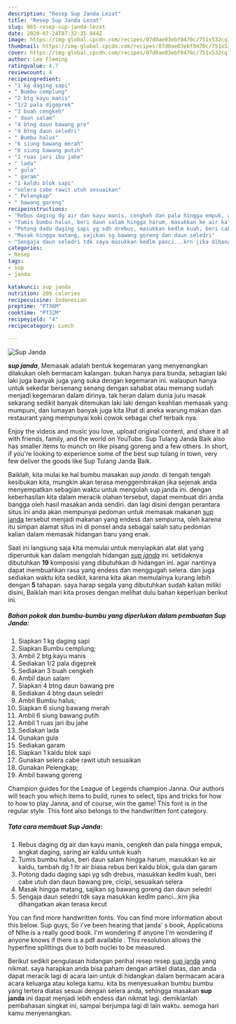 ```yaml
---
description: "Resep Sup Janda Lezat"
title: "Resep Sup Janda Lezat"
slug: 865-resep-sup-janda-lezat
date: 2020-07-24T07:32:35.844Z
image: https://img-global.cpcdn.com/recipes/07d0ae03ebf0470c/751x532cq70/sup-janda-foto-resep-utama.jpg
thumbnail: https://img-global.cpcdn.com/recipes/07d0ae03ebf0470c/751x532cq70/sup-janda-foto-resep-utama.jpg
cover: https://img-global.cpcdn.com/recipes/07d0ae03ebf0470c/751x532cq70/sup-janda-foto-resep-utama.jpg
author: Lee Fleming
ratingvalue: 4.7
reviewcount: 4
recipeingredient:
- "1 kg daging sapi"
- " Bumbu cemplung"
- "2 btg kayu manis"
- "1/2 pala digeprek"
- "3 buah cengkeh"
- " daun salam"
- "4 btng daun bawang pre"
- "4 btng daun seledri"
- " Bumbu halus"
- "6 siung bawang merah"
- "6 siung bawang putih"
- "1 ruas jari ibu jahe"
- " lada"
- " gula"
- " garam"
- "1 kaldu blok sapi"
- "selera cabe rawit utuh sesuaikan"
- " Pelengkap"
- " bawang goreng"
recipeinstructions:
- "Rebus daging dg air dan kayu manis, cengkeh dan pala hingga empuk, angkat daging, saring air kaldu untuk kuah"
- "Tumis bumbu halus, beri daun salam hingga harum, masukkan ke air kaldu, tambah dg 1 ltr air biasa rebus beri kaldu blok, gula dan garam"
- "Potong dadu daging sapi yg sdh drebus, masukkan kedlm kuah, beri cabe utuh dan daun bawang pre, cicipi, sesuaikan selera"
- "Masak hingga matang, sajikan sg bawang goreng dan daun seledri"
- "Sengaja daun seledri tdk saya masukkan kedlm panci...krn jika dihangatkan akan terasa kecut"
categories:
- Resep
tags:
- sup
- janda

katakunci: sup janda 
nutrition: 209 calories
recipecuisine: Indonesian
preptime: "PT36M"
cooktime: "PT32M"
recipeyield: "4"
recipecategory: Lunch

---
```



![Sup Janda](https://img-global.cpcdn.com/recipes/07d0ae03ebf0470c/751x532cq70/sup-janda-foto-resep-utama.jpg)

<b><i>sup janda</i></b>, Memasak adalah bentuk kegemaran yang menyenangkan dilakukan oleh bermacam kalangan. bukan hanya para bunda, sebagian laki laki juga banyak juga yang suka dengan kegemaran ini. walaupun hanya untuk sekedar bersenang senang dengan sahabat atau memang sudah menjadi kegemaran dalam dirinya. tak heran dalam dunia juru masak sekarang sedikit banyak ditemukan laki laki dengan keahlian memasak yang mumpuni, dan lumayan banyak juga kita lihat di aneka warung makan dan restaurant yang mempunyai koki cowok sebagai chef terbaik nya.

Enjoy the videos and music you love, upload original content, and share it all with friends, family, and the world on YouTube. Sup Tulang Janda Baik also has smaller items to munch on like pisang goreng and a few others. In short, if you&#39;re looking to experience some of the best sup tulang in town, very few deliver the goods like Sup Tulang Janda Baik.

Baiklah, kita mulai ke hal bumbu masakan <i>sup janda</i>. di tengah tengah kesibukan kita, mungkin akan terasa menggembirakan jika sejenak anda menyempatkan sebagian waktu untuk mengolah sup janda ini. dengan keberhasilan kita dalam meracik olahan tersebut, dapat membuat diri anda bangga oleh hasil masakan anda sendiri. dan lagi disini dengan perantara situs ini anda akan mempunyai pedoman untuk memasak makanan <u>sup janda</u> tersebut menjadi makanan yang endess dan sempurna, oleh karena itu simpan alamat situs ini di ponsel anda sebagai salah satu pedoman kalian dalam memasak hidangan baru yang enak.


Saat ini langsung saja kita memulai untuk menyiapkan alat alat yang diperuntuk kan dalam mengolah hidangan <u><i>sup janda</i></u> ini. setidaknya dibutuhkan <b>19</b> komposisi yang dibutuhkan di hidangan ini. agar nantinya dapat membuahkan rasa yang endess dan menggugah selera. dan juga sediakan waktu kita sedikit, karena kita akan memulainya kurang lebih dengan <b>5</b> tahapan. saya harap segala yang dibutuhkan sudah kalian miliki disini, Baiklah mari kita proses dengan melihat dulu bahan keperluan berikut ini.

<!--inarticleads1-->

##### Bahan pokok dan bumbu-bumbu yang diperlukan dalam pembuatan Sup Janda:

1. Siapkan 1 kg daging sapi
1. Siapkan  Bumbu cemplung;
1. Ambil 2 btg kayu manis
1. Sediakan 1/2 pala digeprek
1. Sediakan 3 buah cengkeh
1. Ambil  daun salam
1. Siapkan 4 btng daun bawang pre
1. Sediakan 4 btng daun seledri
1. Ambil  Bumbu halus;
1. Siapkan 6 siung bawang merah
1. Ambil 6 siung bawang putih
1. Ambil 1 ruas jari ibu jahe
1. Sediakan  lada
1. Gunakan  gula
1. Sediakan  garam
1. Siapkan 1 kaldu blok sapi
1. Gunakan selera cabe rawit utuh sesuaikan
1. Gunakan  Pelengkap;
1. Ambil  bawang goreng


Champion guides for the League of Legends champion Janna. Our authors will teach you which items to build, runes to select, tips and tricks for how to how to play Janna, and of course, win the game! This font is in the regular style. This font also belongs to the handwritten font category. 

<!--inarticleads2-->

##### Tata cara membuat Sup Janda:

1. Rebus daging dg air dan kayu manis, cengkeh dan pala hingga empuk, angkat daging, saring air kaldu untuk kuah
1. Tumis bumbu halus, beri daun salam hingga harum, masukkan ke air kaldu, tambah dg 1 ltr air biasa rebus beri kaldu blok, gula dan garam
1. Potong dadu daging sapi yg sdh drebus, masukkan kedlm kuah, beri cabe utuh dan daun bawang pre, cicipi, sesuaikan selera
1. Masak hingga matang, sajikan sg bawang goreng dan daun seledri
1. Sengaja daun seledri tdk saya masukkan kedlm panci...krn jika dihangatkan akan terasa kecut


You can find more handwritten fonts. You can find more information about this below. Sup guys, So i&#39;ve been hearing that janda&#39; s book, Applications of Nlhe is a really good book. I&#39;m wondering if anyone I&#39;m wondering if anyone knows if there is a.pdf available . This resolution allows the hyperfine splittings due to both nuclei to be measured. 

Berikut sedikit pengulasan hidangan perihal resep resep <u>sup janda</u> yang nikmat. saya harapkan anda bisa paham dengan artikel diatas, dan anda dapat meracik lagi di acara lain untuk di hidangkan dalam bermacam acara acara keluarga atau kolega kamu. kita bs menyesuaikan bumbu bumbu yang tertera diatas sesuai dengan selera anda, sehingga masakan <b>sup janda</b> ini dapat menjadi lebih endess dan nikmat lagi. demikianlah pembahasan singkat ini, sampai berjumpa lagi di lain waktu. semoga hari kamu menyenangkan.
